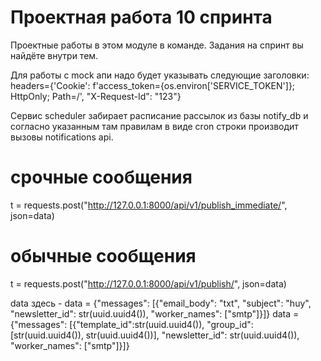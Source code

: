 # Проектная работа 10 спринта

Проектные работы в этом модуле в команде. Задания на спринт вы найдёте внутри тем.

Для работы с mock апи надо будет указывать следующие заголовки: headers={'Cookie': f'access_token={os.environ['SERVICE_TOKEN']}; HttpOnly; Path=/', "X-Request-Id": "123"}

Сервис scheduler забирает расписание рассылок из базы notify_db и согласно указанным там правилам в виде cron строки производит вызовы notifications api.

# срочные сообщения
t = requests.post("http://127.0.0.1:8000/api/v1/publish_immediate/", json=data)
# обычные сообщения
t = requests.post("http://127.0.0.1:8000/api/v1/publish/", json=data)

data здесь - 
data = {"messages": [{"email_body": "txt", "subject": "huy", "newsletter_id": str(uuid.uuid4()), "worker_names": ["smtp"]}]}
data = {"messages": [{"template_id":str(uuid.uuid4()), "group_id": [str(uuid.uuid4()), str(uuid.uuid4())], "newsletter_id": str(uuid.uuid4()), "worker_names": ["smtp"]}]}